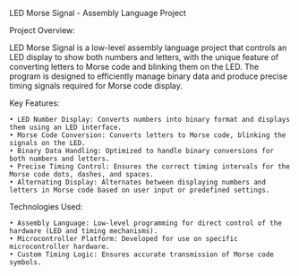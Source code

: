 LED Morse Signal - Assembly Language Project

Project Overview:

LED Morse Signal is a low-level assembly language project that controls an LED display to show both numbers and letters, with the unique feature of converting letters to Morse code and blinking them on the LED. The program is designed to efficiently manage binary data and produce precise timing signals required for Morse code display.

Key Features:

	• LED Number Display: Converts numbers into binary format and displays them using an LED interface.
	• Morse Code Conversion: Converts letters to Morse code, blinking the signals on the LED.
	• Binary Data Handling: Optimized to handle binary conversions for both numbers and letters.
	• Precise Timing Control: Ensures the correct timing intervals for the Morse code dots, dashes, and spaces.
	• Alternating Display: Alternates between displaying numbers and letters in Morse code based on user input or predefined settings.

Technologies Used:

	• Assembly Language: Low-level programming for direct control of the hardware (LED and timing mechanisms).
	• Microcontroller Platform: Developed for use on specific microcontroller hardware.
	• Custom Timing Logic: Ensures accurate transmission of Morse code symbols.
